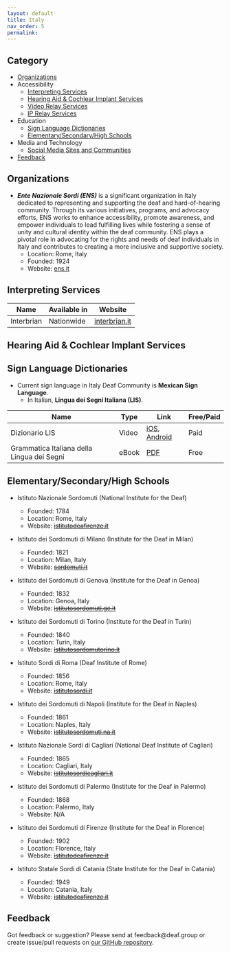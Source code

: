 ```yaml
---
layout: default
title: Italy
nav_order: 5
permalink:
---
```

## Category

- [Organizations](#organizations)
- Accessibility 
  - [Interpreting Services](#interpreting-services)
  - [Hearing Aid & Cochlear Implant Services](#hearing-aid-&-cochlear-impant-services)
  - [Video Relay Services](#video-relay-services)
  - [IP Relay Services](#ip-relay-services)
- Education
  - [Sign Language Dictionaries](#sign-language-dictionaries)
  - [Elementary/Secondary/High Schools](#elementarysecondaryhigh-schools)
- Media and Technology 
  - [Social Media Sites and Communities](#social-media-sites-and-communities)
- [Feedback](#feedback)


## Organizations

- ***Ente Nazionale Sordi (ENS)*** is a significant organization in Italy dedicated to representing and supporting the deaf and hard-of-hearing community. Through its various initiatives, programs, and advocacy efforts, ENS works to enhance accessibility, promote awareness, and empower individuals to lead fulfilling lives while fostering a sense of unity and cultural identity within the deaf community. ENS plays a pivotal role in advocating for the rights and needs of deaf individuals in Italy and contributes to creating a more inclusive and supportive society.
  - Location: Rome, Italy
  - Founded: 1924
  - Website: [ens.it](https://www.ens.it/)

## Interpreting Services

| Name  | Available in | Website |
|------|--------------|---------|
| Interbrian | Nationwide | [interbrian.it](https://interbrian.it/en/services/sign-language-interpreting/) |

## Hearing Aid & Cochlear Implant Services

## Sign Language Dictionaries

- Current sign language in Italy Deaf Community is **Mexican Sign Language**.
    - In Italian, **Lingua dei Segni Italiana (LIS)**.

| Name | Type | Link | Free/Paid |
|------|------|------|-----------|
| Dizionario LIS | Video | [iOS](https://apps.apple.com/ca/app/dizionario-lis/id917187457), [Android](https://play.google.com/store/apps/details?id=com.euromedia.dizionariolis&hl=en&gl=US) | Paid |
| Grammatica Italiana della Lingua dei Segni | eBook | [PDF](https://edizionicafoscari.unive.it/it/edizioni4/libri/978-88-6969-645-9/) | Free |

## Elementary/Secondary/High Schools

- Istituto Nazionale Sordomuti (National Institute for the Deaf)
  - Founded: 1784
  - Location: Rome, Italy
  - Website: ~~[istitutodeafirenze.it](http://www.istitutodeafirenze.it/)~~

- Istituto dei Sordomuti di Milano (Institute for the Deaf in Milan)
  - Founded: 1821
  - Location: Milan, Italy
  - Website: ~~[sordomuti.it](https://www.sordomuti.it/)~~

- Istituto dei Sordomuti di Genova (Institute for the Deaf in Genoa)
  - Founded: 1832
  - Location: Genoa, Italy
  - Website: ~~[istitutosordomuti.ge.it](http://www.istitutosordomuti.ge.it/)~~

- Istituto dei Sordomuti di Torino (Institute for the Deaf in Turin)
  - Founded: 1840
  - Location: Turin, Italy
  - Website: ~~[istitutosordomutorino.it](https://www.istitutosordomutorino.it/)~~

- Istituto Sordi di Roma (Deaf Institute of Rome)
  - Founded: 1856
  - Location: Rome, Italy
  - Website: ~~[istitutosordi.it](https://www.istitutosordi.it/)~~

- Istituto dei Sordomuti di Napoli (Institute for the Deaf in Naples)
  - Founded: 1861
  - Location: Naples, Italy
  - Website: ~~[istitutosordomuti.na.it](https://www.istitutosordomuti.na.it/)~~

- Istituto Nazionale Sordi di Cagliari (National Deaf Institute of Cagliari)
  - Founded: 1865
  - Location: Cagliari, Italy
  - Website: ~~[istitutosordicagliari.it](https://www.istitutosordicagliari.it/)~~

- Istituto dei Sordomuti di Palermo (Institute for the Deaf in Palermo)
  - Founded: 1868
  - Location: Palermo, Italy
  - Website: N/A

- Istituto dei Sordomuti di Firenze (Institute for the Deaf in Florence)
  - Founded: 1902
  - Location: Florence, Italy
  - Website: ~~[istitutodeafirenze.it](http://www.istitutodeafirenze.it/)~~

- Istituto Statale Sordi di Catania (State Institute for the Deaf in Catania)
  - Founded: 1949
  - Location: Catania, Italy
  - Website: ~~[istitutodeafirenze.it](https://www.istitutodeafirenze.it/)~~

## Feedback
Got feedback or suggestion? Please send at <!-- fsdvwqs -->feed<!-- asdzxcwqe -->back<!-- zndoasdifg -->@<!-- dsafasdf  -->deaf.<!-- bncjdhsatuy -->group or create issue/pull requests on [our GitHub repository](https://github.com/BatteryDie/resources.deaf.group).